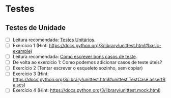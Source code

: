 # Testes

## Testes de Unidade

- [ ] Leitura recomendada: [Testes Unitários](TESTES-UNITARIOS.md).
- [ ] Exercício 1 (Hint: https://docs.python.org/3/library/unittest.html#basic-example)
- [ ] Leitura recomendada: [Como escrever bons casos de teste](CASOS-DE-TESTE.md).
- [ ] De volta ao exercício 1: Como podemos adicionar casos de teste úteis?
- [ ] Exercício 2 (Tentar escrever o esqueleto sozinho, sem copiar)
- [ ] Exercício 3 (Hint: https://docs.python.org/3/library/unittest.html#unittest.TestCase.assertRaises)
- [ ] Exercício 4 (Hint: https://docs.python.org/3/library/unittest.mock.html)